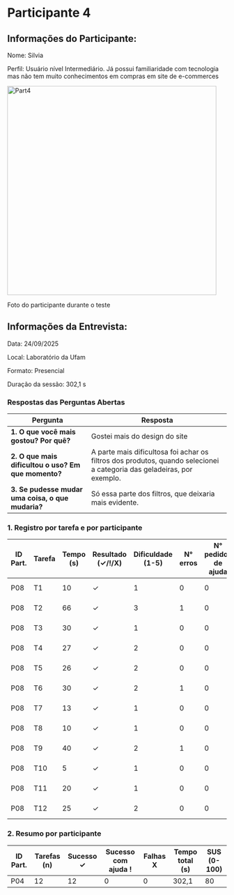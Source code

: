 # Participante 4

## Informações do Participante:
Nome: Silvia

Perfil: Usuário nível Intermediário. Já possui familiaridade com tecnologia mas não tem muito conhecimentos em compras em site de e-commerces 

<img width="480" height="480" alt="Part4" src="https://github.com/user-attachments/assets/99d5e758-ac30-4129-921e-46c8a389fcc2" />

Foto do participante durante o teste

## Informações da Entrevista: 
Data: 24/09/2025

Local: Laboratório da Ufam

Formato: Presencial 

Duração da sessão: 302,1 s


### Respostas das Perguntas Abertas
| Pergunta | Resposta |
|----------|----------|
| **1. O que você mais gostou? Por quê?** | Gostei mais do design do site |
| **2. O que mais dificultou o uso? Em que momento?** | A parte mais dificultosa foi achar os filtros dos produtos, quando selecionei a categoria das geladeiras, por exemplo. |
| **3. Se pudesse mudar uma coisa, o que mudaria?** | Só essa parte dos filtros, que deixaria mais evidente. |


### 1. Registro por tarefa e por participante

| ID Part. | Tarefa | Tempo (s) | Resultado (✓/!/X) | Dificuldade (1-5) | N° erros | N° pedidos de ajuda | Observações                 |
|----------|--------|-----------|--------------------|-------------------|----------|---------------------|-----------------------------|
| P08      | T1     | 10        | ✓                  | 1                 | 0        | 0                   | Não teve dificuldade        |
| P08      | T2     | 66        | ✓                  | 3                 | 1        | 0                   | Não teve dificuldade        |
| P08      | T3     | 30        | ✓                  | 1                 | 0        | 0                   | Não teve dificuldade        |
| P08      | T4     | 27        | ✓                  | 2                 | 0        | 0                   | Não teve dificuldade        |
| P08      | T5     | 26        | ✓                  | 2                 | 0        | 0                   | Não teve dificuldade        |
| P08      | T6     | 30        | ✓                  | 2                 | 1        | 0                   | Não teve dificuldade        |
| P08      | T7     | 13        | ✓                  | 1                 | 0        | 0                   | Não teve dificuldade        |
| P08      | T8     | 10        | ✓                  | 1                 | 0        | 0                   | Não teve dificuldade        |
| P08      | T9     | 40        | ✓                  | 2                 | 1        | 0                   | Não precisou de ajuda       |
| P08      | T10    | 5         | ✓                  | 1                 | 0        | 0                   | Não precisou de ajuda       |
| P08      | T11    | 20        | ✓                  | 1                 | 0        | 0                   | Não teve dificuldade        |
| P08      | T12    | 25        | ✓                  | 2                 | 0        | 0                   | Não teve dificuldade        |

### 2. Resumo por participante
| ID Part. | Tarefas (n) | Sucesso ✓ | Sucesso com ajuda ! | Falhas X | Tempo total (s) | SUS (0-100) |
|----------|-------------|-----------|---------------------|----------|-----------------|-------------|
| P04      | 12          | 12         | 0                   | 0        | 302,1            | 80        |
